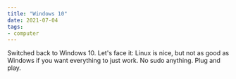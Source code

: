 ```yaml
---
title: "Windows 10"
date: 2021-07-04
tags:
- computer
---
```


Switched back to Windows 10. Let's face it: Linux is nice, but not as good as Windows if you want everything to just work. No sudo anything. Plug and play.
